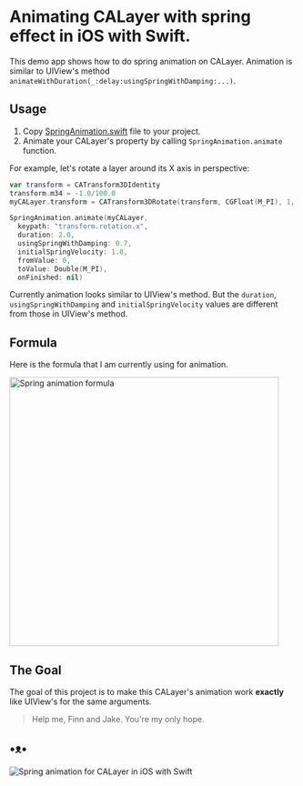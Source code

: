 # Animating CALayer with spring effect in iOS with Swift.

This demo app shows how to do spring animation on CALayer. Animation is similar to UIView's method `animateWithDuration(_:delay:usingSpringWithDamping:...)`.

## Usage

1. Copy [SpringAnimation.swift](https://github.com/evgenyneu/SpringAnimationCALayer/blob/master/SpringAnimationCALayer/SpringAnimation.swift) file to your project.
1. Animate your CALayer's property by calling `SpringAnimation.animate` function.

For example, let's rotate a layer around its X axis in perspective:

```Swift
var transform = CATransform3DIdentity
transform.m34 = -1.0/100.0
myCALayer.transform = CATransform3DRotate(transform, CGFloat(M_PI), 1, 0, 0)

SpringAnimation.animate(myCALayer,
  keypath: "transform.rotation.x",
  duration: 2.0,
  usingSpringWithDamping: 0.7,
  initialSpringVelocity: 1.8,
  fromValue: 0,
  toValue: Double(M_PI),
  onFinished: nil)
```

Currently animation looks similar to UIView's method.
But the `duration`, `usingSpringWithDamping` and `initialSpringVelocity` values
are different from those in UIView's method.

## Formula

Here is the formula that I am currently using for animation. 

<img src='https://raw.githubusercontent.com/evgenyneu/SpringAnimationCALayer/master/graphics/graph/spring_with_damping_formula.png' width='473' alt='Spring animation formula'>


## The Goal

The goal of this project is to make this CALayer's animation work **exactly** like UIView's for the same arguments.

> Help me, Finn and Jake. You're my only hope.

## •ᴥ•

<img src='https://raw.githubusercontent.com/evgenyneu/SpringAnimationCALayer/master/graphics/calayer_animation.gif'  alt='Spring animation for CALayer in iOS with Swift'>
